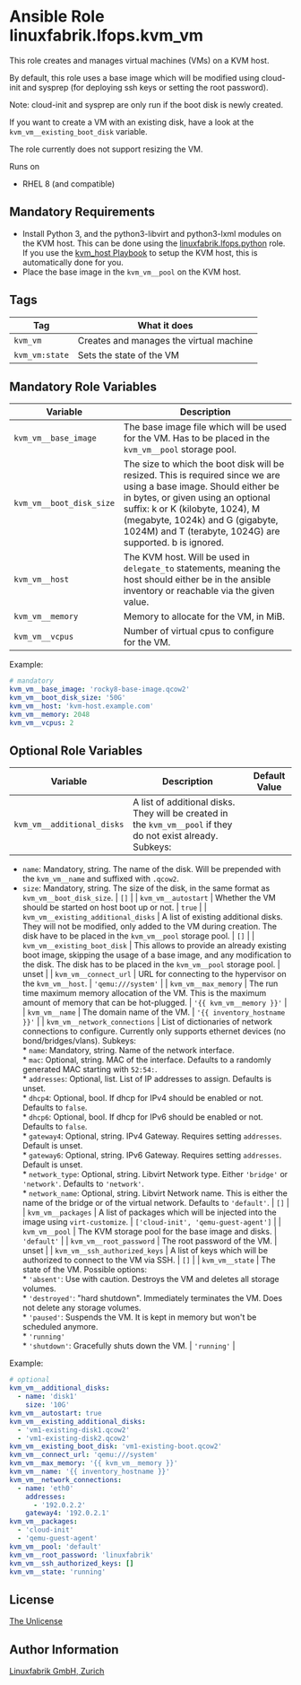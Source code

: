 # Ansible Role linuxfabrik.lfops.kvm_vm

This role creates and manages virtual machines (VMs) on a KVM host.

By default, this role uses a base image which will be modified using cloud-init and sysprep (for deploying ssh keys or setting the root password).

Note: cloud-init and sysprep are only run if the boot disk is newly created.

If you want to create a VM with an existing disk, have a look at the `kvm_vm__existing_boot_disk` variable.

The role currently does not support resizing the VM.

Runs on

* RHEL 8 (and compatible)


## Mandatory Requirements

* Install Python 3, and the python3-libvirt and python3-lxml modules on the KVM host. This can be done using the [linuxfabrik.lfops.python](https://github.com/Linuxfabrik/lfops/tree/main/roles/python) role. If you use the [kvm_host Playbook](https://github.com/Linuxfabrik/lfops/blob/main/playbooks/kvm_host.yml) to setup the KVM host, this is automatically done for you.
* Place the base image in the `kvm_vm__pool` on the KVM host.


## Tags

| Tag            | What it does                            |
| ---            | ------------                            |
| `kvm_vm`       | Creates and manages the virtual machine |
| `kvm_vm:state` | Sets the state of the VM                |


## Mandatory Role Variables

| Variable | Description |
| -------- | ----------- |
| `kvm_vm__base_image` | The base image file which will be used for the VM. Has to be placed in the `kvm_vm__pool` storage pool. |
| `kvm_vm__boot_disk_size` | The size to which the boot disk will be resized. This is required since we are using a base image. Should either be in bytes, or given using an optional suffix: k or K (kilobyte, 1024), M (megabyte, 1024k) and G (gigabyte, 1024M) and T (terabyte, 1024G) are supported. b is ignored. |
| `kvm_vm__host` | The KVM host. Will be used in `delegate_to` statements, meaning the host should either be in the ansible inventory or reachable via the given value. |
| `kvm_vm__memory` | Memory to allocate for the VM, in MiB. |
| `kvm_vm__vcpus` | Number of virtual cpus to configure for the VM. |

Example:
```yaml
# mandatory
kvm_vm__base_image: 'rocky8-base-image.qcow2'
kvm_vm__boot_disk_size: '50G'
kvm_vm__host: 'kvm-host.example.com'
kvm_vm__memory: 2048
kvm_vm__vcpus: 2
```


## Optional Role Variables

| Variable | Description | Default Value |
| -------- | ----------- | ------------- |
| `kvm_vm__additional_disks` | A list of additional disks. They will be created in the `kvm_vm__pool` if they do not exist already. Subkeys:
* `name`: Mandatory, string. The name of the disk. Will be prepended with the `kvm_vm__name` and suffixed with `.qcow2`.
* `size`: Mandatory, string. The size of the disk, in the same format as `kvm_vm__boot_disk_size`. | `[]` |
| `kvm_vm__autostart` | Whether the VM should be started on host boot up or not. | `true` |
| `kvm_vm__existing_additional_disks` | A list of existing additional disks. They will not be modified, only added to the VM during creation. The disk have to be placed in the `kvm_vm__pool` storage pool. | `[]` |
| `kvm_vm__existing_boot_disk` | This allows to provide an already existing boot image, skipping the usage of a base image, and any modification to the disk. The disk has to be placed in the `kvm_vm__pool` storage pool. | unset |
| `kvm_vm__connect_url` | URL for connecting to the hypervisor on the `kvm_vm__host`. | `'qemu:///system'` |
| `kvm_vm__max_memory` | The run time maximum memory allocation of the VM. This is the maximum amount of memory that can be hot-plugged. | `'{{ kvm_vm__memory }}'` |
| `kvm_vm__name` | The domain name of the VM. | `'{{ inventory_hostname }}'` |
| `kvm_vm__network_connections` | List of dictionaries of network connections to configure. Currently only supports ethernet devices (no bond/bridges/vlans). Subkeys: <br> * `name`: Mandatory, string. Name of the network interface. <br> * `mac`: Optional, string. MAC of the interface. Defaults to a randomly generated MAC starting with `52:54:`. <br> * `addresses`: Optional, list. List of IP addresses to assign. Defaults is unset. <br> * `dhcp4`: Optional, bool. If dhcp for IPv4 should be enabled or not. Defaults to `false`. <br> * `dhcp6`: Optional, bool. If dhcp for IPv6 should be enabled or not. Defaults to `false`. <br> * `gateway4`: Optional, string. IPv4 Gateway. Requires setting `addresses`. Default is unset. <br> * `gateway6`: Optional, string. IPv6 Gateway. Requires setting `addresses`. Default is unset. <br> * `network_type`: Optional, string. Libvirt Network type. Either `'bridge'` or `'network'`. Defaults to `'network'`. <br> * `network_name`: Optional, string. Libvirt Network name. This is either the name of the bridge or of the virtual network. Defaults to `'default'`. | `[]` |
| `kvm_vm__packages` | A list of packages which will be injected into the image using `virt-customize`. | `['cloud-init', 'qemu-guest-agent']` |
| `kvm_vm__pool` | The KVM storage pool for the base image and disks. | `'default'` |
| `kvm_vm__root_password` | The root password of the VM. | unset |
| `kvm_vm__ssh_authorized_keys` | A list of keys which will be authorized to connect to the VM via SSH. | `[]` |
| `kvm_vm__state` | The state of the VM. Possible options: <br> * `'absent'`: Use with caution. Destroys the VM and deletes all storage volumes. <br> * `'destroyed'`: "hard shutdown". Immediately terminates the VM. Does not delete any storage volumes. <br> * `'paused'`: Suspends the VM. It is kept in memory but won't be scheduled anymore. <br> * `'running'` <br> * `'shutdown'`: Gracefully shuts down the VM. | `'running'` |

Example:
```yaml
# optional
kvm_vm__additional_disks:
  - name: 'disk1'
    size: '10G'
kvm_vm__autostart: true
kvm_vm__existing_additional_disks:
  - 'vm1-existing-disk1.qcow2'
  - 'vm1-existing-disk2.qcow2'
kvm_vm__existing_boot_disk: 'vm1-existing-boot.qcow2'
kvm_vm__connect_url: 'qemu:///system'
kvm_vm__max_memory: '{{ kvm_vm__memory }}'
kvm_vm__name: '{{ inventory_hostname }}'
kvm_vm__network_connections:
  - name: 'eth0'
    addresses:
      - '192.0.2.2'
    gateway4: '192.0.2.1'
kvm_vm__packages:
  - 'cloud-init'
  - 'qemu-guest-agent'
kvm_vm__pool: 'default'
kvm_vm__root_password: 'linuxfabrik'
kvm_vm__ssh_authorized_keys: []
kvm_vm__state: 'running'
```


## License

[The Unlicense](https://unlicense.org/)


## Author Information

[Linuxfabrik GmbH, Zurich](https://www.linuxfabrik.ch)
